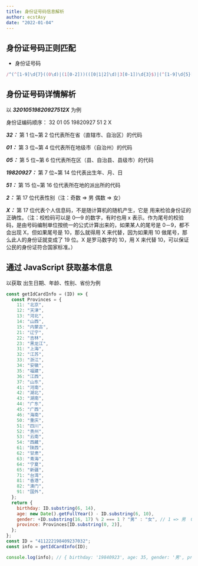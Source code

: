 ```yaml
---
title: 身份证号码信息解析
author: ecstAsy
date: "2022-01-04"
---
```


## 身份证号码正则匹配

- 身份证号码

```js
/^(^[1-9]\d{7}((0\d)|(1[0-2]))(([0|1|2]\d)|3[0-1])\d{3}$)|(^[1-9]\d{5}[1-9]\d{3}((0\d)|(1[0-2]))(([0|1|2]\d)|3[0-1])((\d{4})|\d{3}[Xx])$)$/;
```

## 身份证号码详情解析

以 **_32010519820927512X_** 为例

身份证编码顺序： 32 01 05 19820927 51 2 X

**_32：_** 第 1 位~第 2 位代表所在省（直辖市、自治区）的代码

**_01：_** 第 3 位~第 4 位代表所在地级市（自治州）的代码

**_05：_** 第 5 位~第 6 位代表所在区（县、自治县、县级市）的代码

**_19820927：_** 第 7 位~第 14 位代表出生年、月、日

**_51：_** 第 15 位~第 16 位代表所在地的派出所的代码

**_2：_** 第 17 位代表性别（注：奇数 => 男 偶数 => 女）

**_X：_** 第 17 位代表个人信息码，不是随计算机的随机产生，它是 用来检验身份证的正确性。（注：校检码可以是 0—9 的数字，有时也用 x 表示。作为尾号的校验码，是由号码编制单位按统一的公式计算出来的，如果某人的尾号是 0－9，都不会出现 X，但如果尾号是 10，那么就得用 X 来代替，因为如果用 10 做尾号，那么此人的身份证就变成了 19 位。X 是罗马数字的 10，用 X 来代替 10，可以保证公民的身份证符合国家标准。）

## 通过 JavaScript 获取基本信息

以获取 出生日期、年龄、性别、省份为例

```js
const getIdCardInfo = (ID) => {
  const Provinces = {
    11: "北京",
    12: "天津",
    13: "河北",
    14: "山西",
    15: "内蒙古",
    21: "辽宁",
    22: "吉林",
    23: "黑龙江",
    31: "上海",
    32: "江苏",
    33: "浙江",
    34: "安徽",
    35: "福建",
    36: "江西",
    37: "山东",
    41: "河南",
    42: "湖北",
    43: "湖南",
    44: "广东",
    45: "广西",
    46: "海南",
    50: "重庆",
    51: "四川",
    52: "贵州",
    53: "云南",
    54: "西藏",
    61: "陕西",
    62: "甘肃",
    63: "青海",
    64: "宁夏",
    65: "新疆",
    71: "台湾",
    81: "香港",
    82: "澳门",
    91: "国外",
  };
  return {
    birthday: ID.substring(6, 14),
    age: new Date().getFullYear() - ID.substring(6, 10),
    gender: +ID.substring(16, 17) % 2 === 1 ? "男" : "女", // 1 => 男  0 => 女
    province: Provinces[ID.substring(0, 2)],
  };
};
const ID = "411222198409237032";
const info = getIdCardInfo(ID);

console.log(info); // { birthday: '19840923', age: 35, gender: '男', province: '河南' }
```
